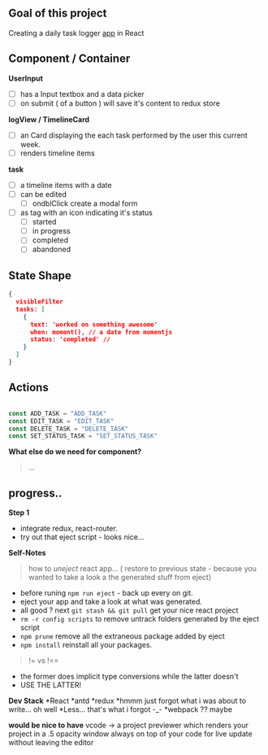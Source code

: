 ## Goal of this project
Creating a daily task logger [app](https://mimieam.github.io/timelog/) in React

## Component / Container

**UserInput**
  - [ ] has a Input textbox and a data picker
  - [ ] on submit ( of a button ) will save it's content to redux store

**logView / TimelineCard**
  - [ ] an Card displaying the each task performed by the user this current week.
  - [ ] renders timeline items

**task**
  - [ ] a timeline items with a date
  - [ ] can be edited 
    *  [ ] ondblClick create a modal form 
  - [ ] as tag with an icon indicating it's status
    * [ ] started
    * [ ] in progress
    * [ ] completed
    * [ ] abandoned

## State Shape

```json 
{
  visibleFilter
  tasks: [
    {
      text: 'worked on something awesome'
      when: moment(), // a date from momentjs 
      status: 'completed' // 
    }
  ]
}
```

## Actions
```javascript

const ADD_TASK = "ADD_TASK"
const EDIT_TASK = "EDIT_TASK"
const DELETE_TASK = "DELETE_TASK"
const SET_STATUS_TASK = "SET_STATUS_TASK"


```

**What else do we need for component?**
> ...


## progress..
**Step 1**
- integrate redux, react-router.
- try out that eject script  - looks nice... 


**Self-Notes**
> how to *uneject* react app... ( restore to previous state -  because you wanted to take a look a the generated stuff from eject)
- before runing `npm run eject` - back up every on git.
- eject your app and take a look at what was generated.
-  all good ? next `git stash && git pull` get your nice react project
- `rm -r config scripts` to remove untrack folders generated by the eject script
- `npm prune` remove all the extraneous package added by eject
- `npm install` reinstall all your packages.

> != vs !== 
- the former does implicit type conversions while the latter doesn't
- USE THE LATTER! 

**Dev Stack**
  *React
  *antd
  *redux
  *hmmm just forgot what i was about to write... oh well
  *Less... that's what i forgot -_-
  *webpack ?? maybe



**would be nice to have**
vcode -> a project previewer which renders your project in a .5 opacity window always on top of your code for live update without leaving the editor
